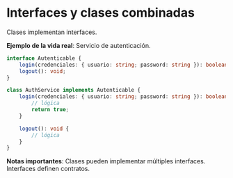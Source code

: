 # Interfaces y clases combinadas

Clases implementan interfaces.

**Ejemplo de la vida real**: Servicio de autenticación.

```typescript
interface Autenticable {
    login(credenciales: { usuario: string; password: string }): boolean;
    logout(): void;
}

class AuthService implements Autenticable {
    login(credenciales: { usuario: string; password: string }): boolean {
        // lógica
        return true;
    }

    logout(): void {
        // lógica
    }
}
```

**Notas importantes**: Clases pueden implementar múltiples interfaces. Interfaces definen contratos.